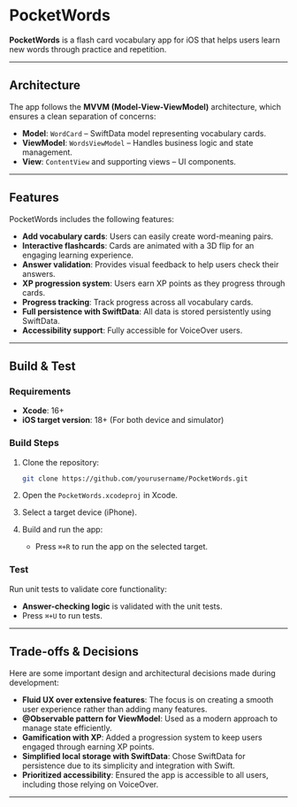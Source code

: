 # PocketWords

**PocketWords** is a flash card vocabulary app for iOS that helps users learn new words through practice and repetition.

---

## Architecture

The app follows the **MVVM (Model-View-ViewModel)** architecture, which ensures a clean separation of concerns:

- **Model**: `WordCard` – SwiftData model representing vocabulary cards.
- **ViewModel**: `WordsViewModel` – Handles business logic and state management.
- **View**: `ContentView` and supporting views – UI components.

---

## Features

PocketWords includes the following features:

- **Add vocabulary cards**: Users can easily create word-meaning pairs.
- **Interactive flashcards**: Cards are animated with a 3D flip for an engaging learning experience.
- **Answer validation**: Provides visual feedback to help users check their answers.
- **XP progression system**: Users earn XP points as they progress through cards.
- **Progress tracking**: Track progress across all vocabulary cards.
- **Full persistence with SwiftData**: All data is stored persistently using SwiftData.
- **Accessibility support**: Fully accessible for VoiceOver users.

---

## Build & Test

### Requirements

- **Xcode**: 16+
- **iOS target version**: 18+ (For both device and simulator)

### Build Steps

1. Clone the repository:
    ```bash
    git clone https://github.com/yourusername/PocketWords.git
    ```

2. Open the `PocketWords.xcodeproj` in Xcode.

3. Select a target device (iPhone).

4. Build and run the app:
    - Press `⌘+R` to run the app on the selected target.

### Test

Run unit tests to validate core functionality:
- **Answer-checking logic** is validated with the unit tests.
- Press `⌘+U` to run tests.

---

## Trade-offs & Decisions

Here are some important design and architectural decisions made during development:

- **Fluid UX over extensive features**: The focus is on creating a smooth user experience rather than adding many features.
- **@Observable pattern for ViewModel**: Used as a modern approach to manage state efficiently.
- **Gamification with XP**: Added a progression system to keep users engaged through earning XP points.
- **Simplified local storage with SwiftData**: Chose SwiftData for persistence due to its simplicity and integration with Swift.
- **Prioritized accessibility**: Ensured the app is accessible to all users, including those relying on VoiceOver.

---
